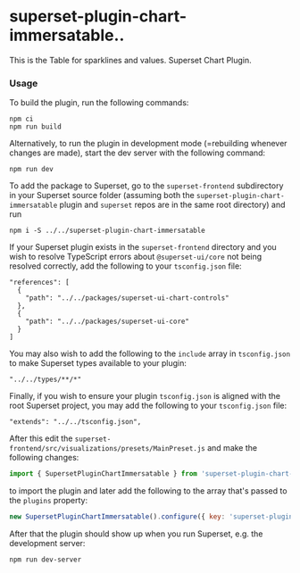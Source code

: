 # superset-plugin-chart-immersatable..

This is the Table for sparklines and values. Superset Chart Plugin.

### Usage

To build the plugin, run the following commands:

```
npm ci
npm run build
```

Alternatively, to run the plugin in development mode (=rebuilding whenever changes are made), start the dev server with the following command:

```
npm run dev
```

To add the package to Superset, go to the `superset-frontend` subdirectory in your Superset source folder (assuming both the `superset-plugin-chart-immersatable` plugin and `superset` repos are in the same root directory) and run
```
npm i -S ../../superset-plugin-chart-immersatable
```

If your Superset plugin exists in the `superset-frontend` directory and you wish to resolve TypeScript errors about `@superset-ui/core` not being resolved correctly, add the following to your `tsconfig.json` file:

```
"references": [
  {
    "path": "../../packages/superset-ui-chart-controls"
  },
  {
    "path": "../../packages/superset-ui-core"
  }
]
```

You may also wish to add the following to the `include` array in `tsconfig.json` to make Superset types available to your plugin:

```
"../../types/**/*"
```

Finally, if you wish to ensure your plugin `tsconfig.json` is aligned with the root Superset project, you may add the following to your `tsconfig.json` file:

```
"extends": "../../tsconfig.json",
```

After this edit the `superset-frontend/src/visualizations/presets/MainPreset.js` and make the following changes:

```js
import { SupersetPluginChartImmersatable } from 'superset-plugin-chart-immersatable';
```

to import the plugin and later add the following to the array that's passed to the `plugins` property:
```js
new SupersetPluginChartImmersatable().configure({ key: 'superset-plugin-chart-immersatable' }),
```

After that the plugin should show up when you run Superset, e.g. the development server:

```
npm run dev-server
```
